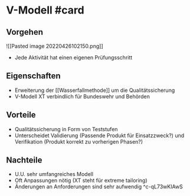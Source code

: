 # V-Modell #card 
## Vorgehen
![[Pasted image 20220426102150.png]]
- Jede Aktivität hat einen eigenen Prüfungsschritt
## Eigenschaften
- Erweiterung der [[Wasserfallmethode]] um die Qualitätssicherung
- V-Modell XT verbindlich für Bundeswehr und Behörden
## Vorteile
- Qualitätssicherung in Form von Teststufen
- Unterscheidet Validierung (Passende Produkt für Einsatzzweck?) und Verifikation (Produkt korrekt zu vorherigen Phasen?)
## Nachteile
- U.U. sehr umfangreiches Modell
- Oft Anpassungen nötig (XT steht für extreme tailoring)
- Änderungen an Anforderungen sind sehr aufwendig
^c-qL73wKIAwS
